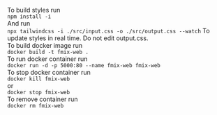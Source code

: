 ﻿To build styles run   
`npm install -i`  
And run   
`npx tailwindcss -i ./src/input.css -o ./src/output.css --watch`
To update styles in real time. Do not edit output.css.  
To build docker image run  
`docker build -t fmix-web .`  
To run docker container run  
`docker run -d -p 5000:80 --name fmix-web fmix-web`  
To stop docker container run  
`docker kill fmix-web`  
or  
`docker stop fmix-web`  
To remove container run  
`docker rm fmix-web`